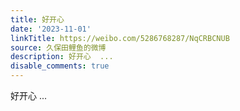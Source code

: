 ```yaml
---
title: 好开心
date: '2023-11-01'
linkTitle: https://weibo.com/5286768287/NqCRBCNUB
source: 久保田鲤鱼的微博
description: 好开心  ...
disable_comments: true
---
```

好开心  ...
